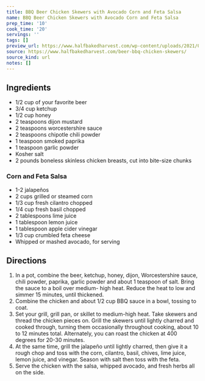 ```yaml
---
title: BBQ Beer Chicken Skewers with Avocado Corn and Feta Salsa
name: BBQ Beer Chicken Skewers with Avocado Corn and Feta Salsa
prep_time: '10'
cook_time: '20'
servings: ''
tags: []
preview_url: https://www.halfbakedharvest.com/wp-content/uploads/2021/05/Spicy-Beer-BBQ-Chicken-Skewers-with-Avocado-Corn-and-Feta-Salsa-6.jpg
source: https://www.halfbakedharvest.com/beer-bbq-chicken-skewers/
source_kind: url
notes: []
---
```


## Ingredients
- 1/2 cup of your favorite beer
- 3/4 cup ketchup
- 1/2 cup honey
- 2 teaspoons dijon mustard
- 2 teaspoons worcestershire sauce
- 2 teaspoons chipotle chili powder
- 1 teaspoon smoked paprika
- 1 teaspoon garlic powder
- Kosher salt
- 2 pounds boneless skinless chicken breasts, cut into bite-size chunks

### Corn and Feta Salsa
- 1-2  jalapeños
- 2 cups grilled or steamed corn
- 1/3 cup fresh cilantro chopped
- 1/4 cup fresh basil chopped
- 2 tablespoons lime juice
- 1 tablespoon lemon juice
- 1 tablespoon apple cider vinegar
- 1/3 cup crumbled feta cheese
- Whipped or mashed avocado, for serving


## Directions
1. In a pot, combine the beer, ketchup, honey, dijon, Worcestershire sauce, chili powder, paprika, garlic powder and about 1 teaspoon of salt. Bring the sauce to a boil over medium- high heat. Reduce the heat to low and simmer 15 minutes, until thickened.
2. Combine the chicken and about 1/2 cup BBQ sauce in a bowl, tossing to coat.
3. Set your grill, grill pan, or skillet to medium-high heat. Take skewers and thread the chicken pieces on. Grill the skewers until lightly charred and cooked through, turning them occasionally throughout cooking, about 10 to 12 minutes total. Alternately, you can roast the chicken at 400 degrees for 20-30 minutes.
4. At the same time, grill the jalapeño until lightly charred, then give it a rough chop and toss with the corn, cilantro, basil, chives, lime juice, lemon juice, and vinegar. Season with salt then toss with the feta.
5. Serve the chicken with the salsa, whipped avocado, and fresh herbs all on the side.
